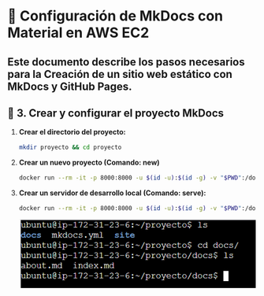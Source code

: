 # 🚀 Configuración de MkDocs con Material en AWS EC2

Este documento describe los pasos necesarios para la Creación de un sitio web estático con MkDocs y GitHub Pages.
---
## 📂 3. Crear y configurar el proyecto MkDocs

1. **Crear el directorio del proyecto:**
   ```bash
   mkdir proyecto && cd proyecto
   ```
2. **Crear un nuevo proyecto (Comando: new)**
   ```bash
   docker run --rm -it -p 8000:8000 -u $(id -u):$(id -g) -v "$PWD":/docs squidfunk/mkdocs-material new .
   ```
3. **Crear un servidor de desarrollo local (Comando: serve):**
   ```bash
   docker run --rm -it -p 8000:8000 -u $(id -u):$(id -g) -v "$PWD":/docs squidfunk/mkdocs-material
   ```
   ![comprobacion](capturas/captura_mk1.png)

